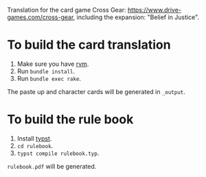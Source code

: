 Translation for the card game Cross Gear: https://www.drive-games.com/cross-gear, including the expansion: "Belief in Justice".

# To build the card translation

1. Make sure you have [rvm](https://rvm.io/).
2. Run `bundle install`.
3. Run `bundle exec rake`.

The paste up and character cards will be generated in `_output`.

# To build the rule book

1. Install [typst](https://typst.app/).
2. `cd rulebook`.
3. `typst compile rulebook.typ`.

`rulebook.pdf` will be generated.

